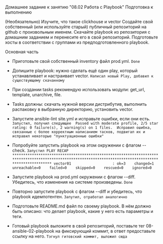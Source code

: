 Домашнее задание к занятию "08.02 Работа с Playbook"
Подготовка к выполнению

(Необязательно) Изучите, что такое clickhouse и vector
Создайте свой собственный (или используйте старый) публичный репозиторий на github с произвольным именем.
Скачайте playbook из репозитория с домашним заданием и перенесите его в свой репозиторий.
Подготовьте хосты в соответствии с группами из предподготовленного playbook.

Основная часть

- Приготовьте свой собственный inventory файл prod.yml.
`Done`
- Допишите playbook: нужно сделать ещё один play, который устанавливает и настраивает vector.
`Написал новый Play, добавил к существующему скачанному`
- При создании tasks рекомендую использовать модули: get_url, template, unarchive, file.
- Tasks должны: скачать нужной версии дистрибутив, выполнить распаковку в выбранную директорию, установить vector.
- Запустите ansible-lint site.yml и исправьте ошибки, если они есть.
`Запустил, получил следующее 
Passed with moderate profile, 2/5 star rating: 0 failure(s), 2 warning(s) on 1 files. 
Исправил ошибка, связанные с более корректным написанием тасков, подвигал их и исправил некоторые "пунктуационные ошибки"
`
- Попробуйте запустить playbook на этом окружении с флагом --check.
`Запустил
PLAY RECAP ********************************************************************************************************************************************************
vector01                   : ok=3    changed=1    unreachable=0    failed=0    skipped=0    rescued=0    ignored=0   
`

- Запустите playbook на prod.yml окружении с флагом --diff. Убедитесь, что изменения на системе произведены.
`Done`
- Повторно запустите playbook с флагом --diff и убедитесь, что playbook идемпотентен.
`Запутил, отработал аналогично`
- Подготовьте README.md файл по своему playbook. В нём должно быть описано: что делает playbook, какие у него есть параметры и теги.
- Готовый playbook выложите в свой репозиторий, поставьте тег 08-ansible-02-playbook на фиксирующий коммит, в ответ предоставьте ссылку на него.
`Тэгнул гитовский коммит, выложил сюда `
